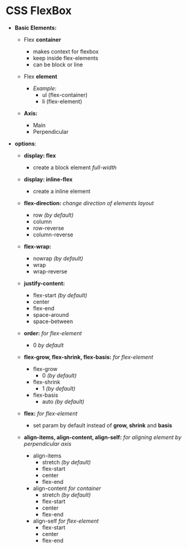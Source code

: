 # CSS FlexBox

* **Basic Elements:**
    * Flex **container**
        * makes context for flexbox
        * keep inside flex-elements
        * can be block or line
    * Flex **element**

        * *Example:*
            * ul (flex-container)
            * li (flex-element)
        

    * **Axis:**
        * Main 
        * Perpendicular


* **options**:
    * **display: flex**
        * create a block element *full-width*
    * **display: inline-flex**
        * create a inline element 

    * **flex-direction:**
        *change direction of elements layout*
        * row *(by default)*
        * column
        * row-reverse
        * column-reverse

    * **flex-wrap:**
        * nowrap *(by default)*
        * wrap
        * wrap-reverse

    * **justify-content:**
        * flex-start *(by default)*
        * center 
        * flex-end
        * space-around
        * space-between

    * **order:**
        *for flex-element*
        * 0 *by default*
    
    * **flex-grow, flex-shrink, flex-basis:**
        *for flex-element*
        * flex-grow
            * 0 *(by default)*
        * flex-shrink
            * 1 *(by default)*
        * flex-basis
            * auto *(by default)*

    * **flex:**
        *for flex-element*
        * set param by default instead of **grow, shrink** and **basis**

    * **align-items, align-content, align-self:**
        *for aligning element by perpendicular axis*
        * align-items 
            * stretch *(by default)*
            * flex-start
            * center
            * flex-end
        * align-content
            *for container*
            * stretch *(by default)*
            * flex-start
            * center
            * flex-end
        * align-self
            *for flex-element*
            * flex-start
            * center
            * flex-end
        
